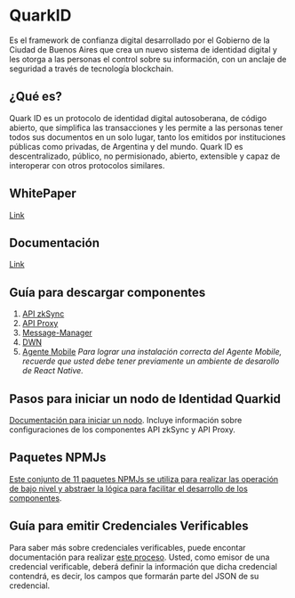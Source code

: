 # QuarkID

Es el framework de confianza digital desarrollado por el Gobierno de la Ciudad de Buenos Aires que crea un nuevo sistema de identidad digital y les otorga a las personas el control sobre su información, con un anclaje de seguridad a través de tecnología blockchain.


## ¿Qué es?

Quark ID es un protocolo de identidad digital autosoberana, de código abierto, que simplifica las transacciones y les permite a las personas tener todos sus documentos en un solo lugar, tanto los emitidos por instituciones públicas como privadas, de Argentina y del mundo. Quark ID es descentralizado, público, no permisionado, abierto, extensible y capaz de interoperar con otros protocolos similares.

## WhitePaper

[Link](https://github.com/gcba/WhitePaper)

## Documentación 
[Link](https://docs.quarkid.org/)

## Guía para descargar componentes

1. [API zkSync](https://github.com/gcba/api-zkSync/tree/master) 
2. [API Proxy](https://github.com/gcba/api-proxy/tree/master)
3. [Message-Manager](https://github.com/gcba/message-manager/tree/master)
4. [DWN](https://github.com/gcba/dwn/tree/master)
5. [Agente Mobile](https://github.com/gcba/agente-mobile/tree/master) *Para lograr una instalación correcta del Agente Mobile, recuerde que usted debe tener previamente un ambiente de desarollo de React Native.*

## Pasos para iniciar un nodo de Identidad Quarkid
[Documentación para iniciar un nodo](https://github.com/gcba/Nodo-QuickStar/tree/master). Incluye información sobre configuraciones de los componentes API zkSync y API Proxy.

## Paquetes NPMJs
[Este conjunto de 11 paquetes NPMJs se utiliza para realizar las operación de bajo nivel y abstraer la lógica para facilitar el desarrollo de los componentes](https://github.com/gcba/Paquetes-NPMjs). 
   
## Guía para emitir Credenciales Verificables

Para saber más sobre credenciales verificables, puede encontar documentación para realizar [este proceso](https://docs.quarkid.org/Quickstart/Creacion%20de%20una%20VC/). Usted, como emisor de una credencial verificable, deberá definir la información que dicha credencial contendrá, es decir, los campos que formarán parte del JSON de su credencial. 

